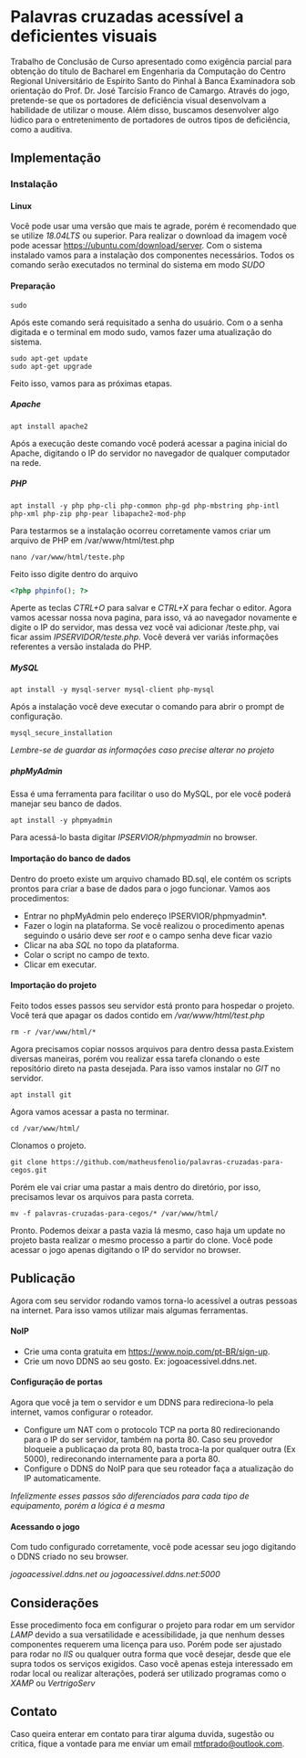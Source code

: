 # Palavras cruzadas acessível a deficientes visuais

  Trabalho de Conclusão de Curso apresentado como exigência parcial para obtenção do título de Bacharel em Engenharia da Computação do Centro Regional Universitário de Espírito Santo do Pinhal à Banca Examinadora sob orientação do Prof. Dr. José Tarcísio Franco de Camargo. 
  Através do jogo, pretende-se que os portadores de deficiência visual desenvolvam a habilidade de utilizar o mouse. Além disso, buscamos desenvolver algo lúdico para o entretenimento de portadores de outros tipos de deficiência, como a auditiva.  

## Implementação

### Instalação

#### Linux

  Você pode usar uma versão que mais te agrade, porém é recomendado que se utilize *18.04LTS* ou superior. Para realizar o download da imagem você pode acessar https://ubuntu.com/download/server. Com o sistema instalado vamos para a instalação dos componentes necessários. Todos os comando serão executados no terminal do sistema em modo *SUDO*
  
#### Preparação

```
sudo
```

Após este comando será requisitado a senha do usuário. 
Com o a senha digitada e o terminal em modo sudo, vamos fazer uma atualização do sistema.

```
sudo apt-get update
sudo apt-get upgrade
```

Feito isso, vamos para as próximas etapas.
  
##### Apache

```
apt install apache2
```

Após a execução deste comando você poderá acessar a pagina inicial do Apache, digitando o IP do servidor no navegador de qualquer computador na rede.

##### PHP

```
apt install -y php php-cli php-common php-gd php-mbstring php-intl php-xml php-zip php-pear libapache2-mod-php
```

Para testarmos se a instalação ocorreu corretamente vamos criar um arquivo de PHP em /var/www/html/test.php

```
nano /var/www/html/teste.php
```

Feito isso digite dentro do arquivo

```php
<?php phpinfo(); ?>
```

Aperte as teclas *CTRL+O* para salvar e *CTRL+X* para fechar o editor. Agora vamos acessar nossa nova pagina, para isso, vá ao navegador novamente e digite o IP do servidor, mas dessa vez você vai adicionar /teste.php, vai ficar assim *IPSERVIDOR/teste.php*. Você deverá ver variás informações referentes a versão instalada do PHP.

##### MySQL

```
apt install -y mysql-server mysql-client php-mysql
```

Após a instalação você deve executar o comando para abrir o prompt de configuração.

```
mysql_secure_installation
```

*Lembre-se de guardar as informações caso precise alterar no projeto*

##### phpMyAdmin

Essa é uma ferramenta para facilitar o uso do MySQL, por ele você poderá manejar seu banco de dados.

```
apt install -y phpmyadmin
```

Para acessá-lo basta digitar *IPSERVIOR/phpmyadmin* no browser.

#### Importação do banco de dados

Dentro do proeto existe um arquivo chamado BD.sql, ele contém os scripts prontos para criar a base de dados para o jogo funcionar. Vamos aos procedimentos: 

* Entrar no phpMyAdmin pelo endereço IPSERVIOR/phpmyadmin*.
* Fazer o login na plataforma. Se você realizou o procedimento apenas seguindo o usário deve ser *root* e o campo senha deve ficar vazio
* Clicar na aba *SQL* no topo da plataforma.
* Colar o script no campo de texto.
* Clicar em executar.

#### Importação do projeto

Feito todos esses passos seu servidor está pronto para hospedar o projeto. Você terá que apagar os dados contido em */var/www/html/test.php*

```
rm -r /var/www/html/*
```

Agora precisamos copiar nossos arquivos para dentro dessa pasta.Existem diversas maneiras, porém vou realizar essa tarefa clonando o este repositório direto na pasta desejada. Para isso vamos instalar no *GIT* no servidor.

```
apt install git
```

Agora vamos acessar a pasta no terminar.

```
cd /var/www/html/
```

Clonamos o projeto.

```
git clone https://github.com/matheusfenolio/palavras-cruzadas-para-cegos.git
```

Porém ele vai criar uma pastar a mais dentro do diretório, por isso, precisamos levar os arquivos para pasta correta.

```
mv -f palavras-cruzadas-para-cegos/* /var/www/html/
```

Pronto. Podemos deixar a pasta vazia lá mesmo, caso haja um update no projeto basta realizar o mesmo processo a partir do clone. Você pode acessar o jogo apenas digitando o IP do servidor no browser.

## Publicação

Agora com seu servidor rodando vamos torna-lo acessível a outras pessoas na internet. Para isso vamos utilizar mais algumas ferramentas.

#### NoIP

* Crie uma conta gratuita em https://www.noip.com/pt-BR/sign-up.
* Crie um novo DDNS ao seu gosto. Ex: jogoacessivel.ddns.net.

#### Configuração de portas

Agora que você ja tem o servidor e um DDNS para redireciona-lo pela internet, vamos configurar o roteador.

* Configure um NAT com o protocolo TCP na porta 80 redirecionando para o IP do ser servidor, também na porta 80. Caso seu provedor bloqueie a publicaçao da prota 80, basta troca-la por qualquer outra (Ex 5000), redireconando internamente para a porta 80.
* Configure o DDNS do NoIP para que seu roteador faça a atualização do IP automaticamente.

*Infelizmente esses passos são diferenciados para cada tipo de equipamento, porém a lógica é a mesma*

#### Acessando o jogo

Com tudo configurado corretamente, você pode acessar seu jogo digitando o DDNS criado no seu browser.

*jogoacessivel.ddns.net ou jogoacessivel.ddns.net:5000*

## Considerações

Esse procedimento foca em configurar o projeto para rodar em um servidor *LAMP* devido a sua versatilidade e acessibilidade, ja que nenhum desses componentes requerem uma licença para uso. Porém pode ser ajustado para rodar no *IIS* ou qualquer outra forma que você desejar, desde que ele supra todos os serviços exigidos. Caso você apenas esteja interessado em rodar local ou realizar alterações, poderá ser utilizado programas como o *XAMP* ou *VertrigoServ*

## Contato

Caso queira enterar em contato para tirar alguma duvida, sugestão ou critica, fique a vontade para me enviar um email mtfprado@outlook.com.
